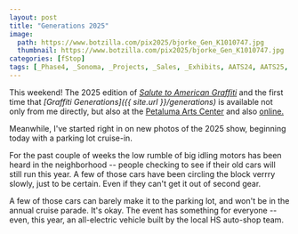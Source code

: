 ```yaml
---
layout: post
title: "Generations 2025"
image:
  path: https://www.botzilla.com/pix2025/bjorke_Gen_K1010747.jpg
  thumbnail: https://www.botzilla.com/pix2025/bjorke_Gen_K1010747.jpg
categories: [fStop]
tags: [_Phase4, _Sonoma, _Projects, _Sales, _Exhibits, AATS24, AATS25, _HowTo, ArtTrails24, _xfer]
---
```


This weekend! The 2025 edition of _[Salute to American Graffiti](https://www.americangraffiti.net/)_ and the first time that _[Graffiti Generations]({{ site.url }}/generations)_ is available not only from me directly, but also at the [Petaluma Arts Center](https://www.petalumaartscenter.org/) and also [online.](https://www.magcloud.com/browse/issue/2824167?__r=97979)

Meanwhile, I've started right in on new photos of the 2025 show, beginning today with a parking lot cruise-in.

For the past couple of weeks the low rumble of big idling motors has been heard in the neighborhood -- people checking to see if their old cars will still run this year. A few of those cars have been circling the block verrry slowly, just to be certain. Even if they can't get it out of second gear.

A few of those cars can barely make it to the parking lot, and won't be in the annual cruise parade. It's okay. The event has something for everyone -- even, this year, an all-electric vehicle built by the local HS auto-shop team.
